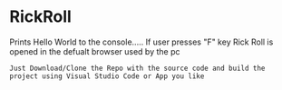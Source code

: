 # RickRoll
Prints Hello World to the console..... If user presses "F" key Rick Roll is opened in the defualt browser used by the pc

```Just Download/Clone the Repo with the source code and build the project using Visual Studio Code or App you like```
